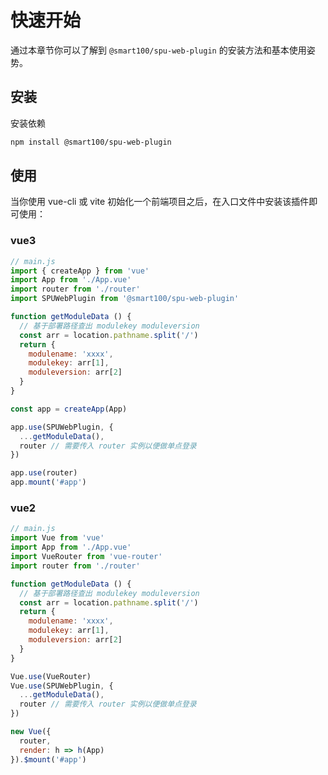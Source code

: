 # 快速开始

通过本章节你可以了解到 `@smart100/spu-web-plugin` 的安装方法和基本使用姿势。

## 安装

安装依赖

```bash
npm install @smart100/spu-web-plugin
```

## 使用

当你使用 vue-cli 或 vite 初始化一个前端项目之后，在入口文件中安装该插件即可使用：

### vue3
```js
// main.js
import { createApp } from 'vue'
import App from './App.vue'
import router from './router'
import SPUWebPlugin from '@smart100/spu-web-plugin'

function getModuleData () {
  // 基于部署路径查出 modulekey moduleversion
  const arr = location.pathname.split('/')
  return {
    modulename: 'xxxx',
    modulekey: arr[1],
    moduleversion: arr[2]
  }
}

const app = createApp(App)

app.use(SPUWebPlugin, {
  ...getModuleData(),
  router // 需要传入 router 实例以便做单点登录
})

app.use(router)
app.mount('#app')
```


### vue2
```js
// main.js
import Vue from 'vue'
import App from './App.vue'
import VueRouter from 'vue-router'
import router from './router'

function getModuleData () {
  // 基于部署路径查出 modulekey moduleversion
  const arr = location.pathname.split('/')
  return {
    modulename: 'xxxx',
    modulekey: arr[1],
    moduleversion: arr[2]
  }
}

Vue.use(VueRouter)
Vue.use(SPUWebPlugin, {
  ...getModuleData(),
  router // 需要传入 router 实例以便做单点登录
})

new Vue({
  router,
  render: h => h(App)
}).$mount('#app')
```
